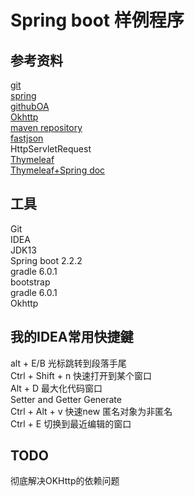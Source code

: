 # Spring boot 样例程序

## 参考资料
[git](https://git-scm.com/docs)  
[spring](https://spring.io/projects/spring-boot)  
[githubOA](https://developer.github.com/apps/building-oauth-apps/creating-an-oauth-app/)  
[Okhttp](https://square.github.io/okhttp/)  
[maven repository](https://mvnrepository.com)  
[fastjson](https://mvnrepository.com/artifact/com.alibaba/fastjson)  
HttpServletRequest  
[Thymeleaf](https://www.thymeleaf.org/doc/tutorials/3.0/usingthymeleaf.html#what-is-thymeleaf)  
[Thymeleaf+Spring doc](https://www.thymeleaf.org/doc/tutorials/3.0/thymeleafspring.html)
## 工具
Git  
IDEA  
JDK13  
Spring boot 2.2.2  
gradle 6.0.1  
bootstrap  
gradle 6.0.1  
Okhttp

## 我的IDEA常用快捷鍵
alt + E/B 光标跳转到段落手尾   
Ctrl + Shift + n 快速打开到某个窗口  
Alt + D 最大化代码窗口  
Setter and Getter Generate  
Ctrl + Alt + v 快速new 匿名对象为非匿名  
Ctrl + E 切换到最近编辑的窗口

## TODO
彻底解决OKHttp的依赖问题


 


